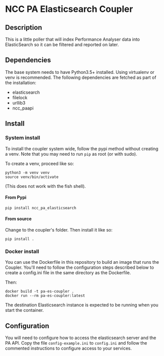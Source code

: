 NCC PA Elasticsearch Coupler
============================

## Description
This is a little poller that will index Performance Analyser data into ElasticSearch
so it can be filtered and reported on later.

## Dependencies
The base system needs to have Python3.5+ installed. Using virtualenv or venv is recommended.
The following dependencies are fetched as part of the installation:

- elasticsearch
- filelock
- urllib3
- ncc_paapi

## Install

### System install

To install the coupler system wide, follow the pypi method without
creating a venv. Note that you may need to run `pip` as root (or with sudo).

To create a venv, proceed like so:

```
python3 -m venv venv
source venv/bin/activate
```
(This does not work with the fish shell).

#### From Pypi

```
pip install ncc_pa_elasticsearch
```

#### From source

Change to the coupler's folder. Then install it like so:

```
pip install .
```

### Docker install

You can use the Dockerfile in this repository to build an image that runs the Coupler.
You'll need to follow the configuration steps described below to create a config.ini file
in the same directory as the Dockerfile.

Then:

```
docker build -t pa-es-coupler .
docker run --rm pa-es-coupler:latest
```

The destination Elasticsearch instance is expected to be running when you start the container.

## Configuration
You will need to configure how to access the elasticsearch server and the PA API.
Copy the file `config-example.ini` to `config.ini` and follow the commented
instructions to configure access to your services.
